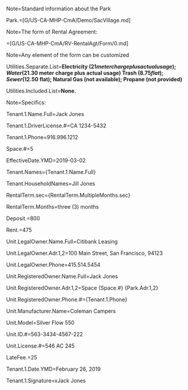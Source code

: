 Note=Standard information about the Park

Park.=[G/US-CA-MHP-CmA/Demo/SacVillage.md]

Note=The form of Rental Agreement:

=[G/US-CA-MHP-CmA/RV-RentalAgt/Form/0.md]
  
Note=Any element of the form can be customized

Utilities.Separate.List=<b>Electricity ($21 meter charge plus actual usage);  Water  ($21.30 meter charge plus actual usage) 	Trash ($8.75 flat);	Sewer ($12.50 flat);  Natural Gas (not available); Propane (not provided)</b>		

Utilities.Included.List=<b>None.</b>		

Note=Specifics:

Tenant.1.Name.Full=Jack Jones

Tenant.1.DriverLicense.#=CA 1234-5432

Tenant.1.Phone=916.996.1212

Space.#=5

EffectiveDate.YMD=2019-03-02

Tenant.Names={Tenant.1.Name.Full}

Tenant.HouseholdNames=Jill Jones

RentalTerm.sec={RentalTerm.MultipleMonths.sec}

RentalTerm.Months=three (3) months

Deposit.$=$800

Rent.$=$475

Unit.LegalOwner.Name.Full=Citibank Leasing

Unit.LegalOwner.Adr.1,2=100 Main Street, San Francisco, 94123

Unit.LegalOwner.Phone=415.514.5454

Unit.RegisteredOwner.Name.Full=Jack Jones

Unit.RegisteredOwner.Adr.1,2=Space {Space.#} {Park.Adr.1,2}

Unit.RegisteredOwner.Phone.#={Tenant.1.Phone}

Unit.Manufacturer.Name=Coleman Campers

Unit.Model=Silver Flow 550

Unit.ID.#=563-3434-4567-222

Unit.License.#=546 AC 245

LateFee.$=$25

Tenant.1.Date.YMD=February 26, 2019

Tenant.1.Signature=xJack Jones